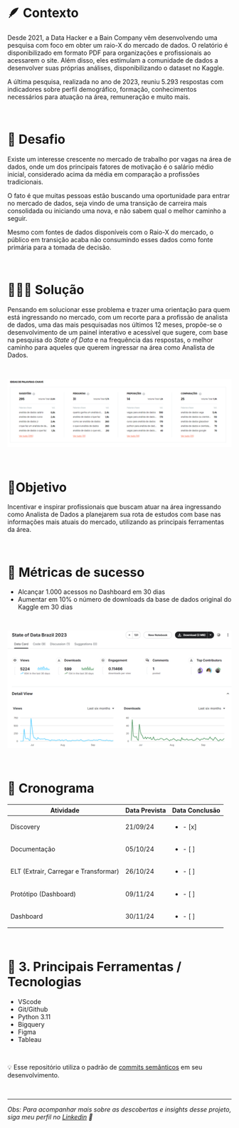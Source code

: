 # 🪶 Contexto
Desde 2021, a Data Hacker e a Bain Company vêm desenvolvendo uma pesquisa com foco em obter um raio-X do mercado de dados. O relatório é disponibilizado em formato PDF para organizações e profissionais ao acessarem o site. Além disso, eles estimulam a comunidade de dados a desenvolver suas próprias análises, disponibilizando o dataset no Kaggle.

A última pesquisa, realizada no ano de 2023, reuniu 5.293 respostas com indicadores sobre perfil demográfico, formação, conhecimentos necessários para atuação na área, remuneração e muito mais.

<br>

# 🔎 Desafio
Existe um interesse crescente no mercado de trabalho por vagas na área de dados, onde um dos principais fatores de motivação é o salário médio inicial, considerado acima da média em comparação a profissões tradicionais.

O fato é que muitas pessoas estão buscando uma oportunidade para entrar no mercado de dados, seja vindo de uma transição de carreira mais consolidada ou iniciando uma nova, e não sabem qual o melhor caminho a seguir.

Mesmo com fontes de dados disponíveis com o Raio-X do mercado, o público em transição acaba não consumindo esses dados como fonte primária para a tomada de decisão.

<br>

# 👨🏾‍💻 Solução
Pensando em solucionar esse problema e trazer uma orientação para quem está ingressando no mercado, com um recorte para a profissão de analista de dados, uma das mais pesquisadas nos últimos 12 meses, propõe-se o desenvolvimento de um painel interativo e acessível que sugere, com base na pesquisa do *State of Data* e na frequência das respostas, o melhor caminho para aqueles que querem ingressar na área como Analista de Dados.

<br>

![Top Palavras Chaves Analista de Dados](state_of_data_brazil_2023/images/keywords_analista_de_dados.png)

<br>

# 🎯Objetivo
Incentivar e inspirar profissionais que buscam atuar na área ingressando como Analista de Dados a planejarem sua rota de estudos com base nas informações mais atuais do mercado, utilizando as principais ferramentas da área.

<br>

# 🔑 Métricas de sucesso
- Alcançar 1.000 acessos no Dashboard em 30 dias
- Aumentar em 10% o número de downloads da base de dados original do Kaggle em 30 dias

<br>

![Métricas Kaggle](state_of_data_brazil_2023/images/metricas_kaggle.png)

<br>

# 📅 Cronograma 


| Atividade               |Data Prevista | Data Conclusão |
|-------------------------|--------------|-------------|
| Discovery     | 21/09/24       | <ul><li>- [x] </li>      |
| Documentação            | 05/10/24       | <ul><li>- [ ] </li>    |
| ELT (Extrair, Carregar e Transformar) | 26/10/24   | <ul><li>- [ ] </li>       |
| Protótipo (Dashboard)   | 09/11/24       | <ul><li>- [ ] </li>      |
| Dashboard               | 30/11/24       | <ul><li>- [ ] </li>     |

<br>

# 🔨 3. Principais Ferramentas / Tecnologias 

- VScode
- Git/Github
- Python 3.11
- Bigquery
- Figma
- Tableau

<br>

💡 Esse repositório utiliza o padrão de [commits semânticos](https://github.com/iuricode/padroes-de-commits) em seu desenvolvimento.

<br>

___
<em> Obs: Para acompanhar mais sobre as descobertas e insights desse projeto, siga meu perfil no [Linkedin](https://www.linkedin.com/in/francinisantana/) 💛 <em>
